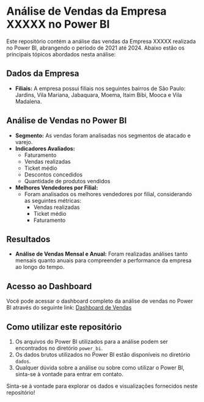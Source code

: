 # Análise de Vendas da Empresa XXXXX no Power BI

Este repositório contém a análise das vendas da Empresa XXXXX realizada no Power BI, abrangendo o período de 2021 até 2024. Abaixo estão os principais tópicos abordados nesta análise:

## Dados da Empresa
- **Filiais:** A empresa possui filiais nos seguintes bairros de São Paulo: Jardins, Vila Mariana, Jabaquara, Moema, Itaim Bibi, Mooca e Vila Madalena.

## Análise de Vendas no Power BI
- **Segmento:** As vendas foram analisadas nos segmentos de atacado e varejo.
- **Indicadores Avaliados:** 
  - Faturamento
  - Vendas realizadas
  - Ticket médio
  - Descontos concedidos
  - Quantidade de produtos vendidos
- **Melhores Vendedores por Filial:**
  - Foram analisados os melhores vendedores por filial, considerando as seguintes métricas:
    - Vendas realizadas
    - Ticket médio
    - Faturamento

## Resultados
- **Análise de Vendas Mensal e Anual:** Foram realizadas análises tanto mensais quanto anuais para compreender a performance da empresa ao longo do tempo.

## Acesso ao Dashboard
Você pode acessar o dashboard completo da análise de vendas no Power BI através do seguinte link: [Dashboard de Vendas](https://app.powerbi.com/view?r=eyJrIjoiYmY4OGYyMWYtNGY2Yy00ZTcwLWIwNWEtOTkwOGFhYTU1MTIyIiwidCI6IjBkOTg5NDA2LWFiODMtNDkwYy05MTdmLTg0NTk5YzI5ZDA0MiJ9&pageName=ReportSection)

## Como utilizar este repositório
1. Os arquivos do Power BI utilizados para a análise podem ser encontrados no diretório `power_bi`.
2. Os dados brutos utilizados no Power BI estão disponíveis no diretório `dados`.
3. Qualquer dúvida sobre a análise ou sobre como utilizar o Power BI, sinta-se à vontade para entrar em contato.

Sinta-se à vontade para explorar os dados e visualizações fornecidos neste repositório!
